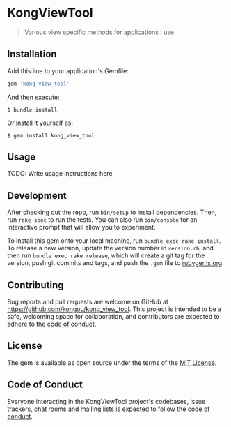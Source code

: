 # KongViewTool

> Various view specific methods for applications I use.

## Installation

Add this line to your application's Gemfile:

```ruby
gem 'kong_view_tool'
```

And then execute:

    $ bundle install

Or install it yourself as:

    $ gem install kong_view_tool

## Usage

TODO: Write usage instructions here

## Development

After checking out the repo, run `bin/setup` to install dependencies. Then, run `rake spec` to run the tests. You can also run `bin/console` for an interactive prompt that will allow you to experiment.

To install this gem onto your local machine, run `bundle exec rake install`. To release a new version, update the version number in `version.rb`, and then run `bundle exec rake release`, which will create a git tag for the version, push git commits and tags, and push the `.gem` file to [rubygems.org](https://rubygems.org).

## Contributing

Bug reports and pull requests are welcome on GitHub at https://github.com/kongou/kong_view_tool. This project is intended to be a safe, welcoming space for collaboration, and contributors are expected to adhere to the [code of conduct](https://github.com/kongou/kong_view_tool/blob/master/CODE_OF_CONDUCT.md).

## License

The gem is available as open source under the terms of the [MIT License](https://opensource.org/licenses/MIT).

## Code of Conduct

Everyone interacting in the KongViewTool project's codebases, issue trackers, chat rooms and mailing lists is expected to follow the [code of conduct](https://github.com/kongou/kong_view_tool/blob/master/CODE_OF_CONDUCT.md).
